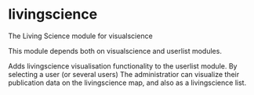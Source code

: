livingscience
=============

The Living Science module for visualscience

This module depends both on visualscience and userlist modules.

Adds livingscience visualisation functionality to the userlist module. By selecting a user (or several users) The administratior can visualize their publication data on the livingscience map, and also as a livingscience list.
